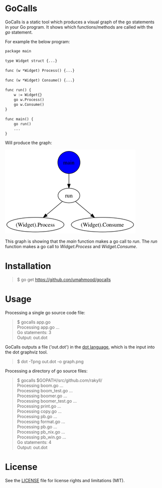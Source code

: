 # GoCalls

GoCalls is a static tool which produces a visual graph of the go statements in 
your Go program. It shows which functions/methods are called with the *go* statement.

For example the below program:

```
package main

type Widget struct {...}

func (w *Widget) Process() {...}

func (w *Widget) Consume() {...}

func run() {
    w := Widget{}
    go w.Process()
    go w.Consume()
}

func main() {
    go run()
    ...
}
```

Will produce the graph:

![graph](https://github.com/umahmood/gocalls/blob/master/graph.png)

This graph is showing that the *main* function makes a go call to *run*. The *run* 
function makes a go call to *Widget.Process* and *Widget.Consume*.  

# Installation

> $ go get https://github.con/umahmood/gocalls

# Usage

Processing a single go source code file:

> $ gocalls app.go <br/>
> Processing app.go ... <br/>
> Go statements: 3 <br/>
> Output: out.dot <br/>

GoCalls outputs a file ('out.dot') in the [dot language](http://www.graphviz.org/Documentation.php), which is the input into the dot graphviz tool.

> $ dot -Tpng out.dot -o graph.png

Processing a directory of go source files:

> $ gocalls $GOPATH/src/github.com/rakyll/ <br/>
> Processing boom.go ...<br/>
> Processing boom_test.go ...<br/>
> Processing boomer.go ...<br/>
> Processing boomer_test.go ...<br/>
> Processing print.go ...<br/>
> Processing copy.go ...<br/>
> Processing pb.go ...<br/>
> Processing format.go ...<br/>
> Processing pb.go ...<br/>
> Processing pb_nix.go ...<br/>
> Processing pb_win.go ...<br/>
> Go statements: 4<br/>
> Output: out.dot<br/>

# License

See the [LICENSE](LICENSE.md) file for license rights and limitations (MIT).
